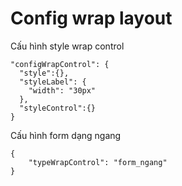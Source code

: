 # Config wrap layout

Cấu hình style wrap control

```
"configWrapControl": {
  "style":{},
  "styleLabel": {
    "width": "30px"
  },
  "styleControl":{}
}
```

Cấu hình form dạng ngang

```
{
    "typeWrapControl": "form_ngang"
}
```

